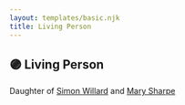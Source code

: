 ```yaml
---
layout: templates/basic.njk
title: Living Person
---
```

## 🟣 Living Person

Daughter of [Simon Willard](/people/8/86485776) and [Mary Sharpe](/people/1/10735316)
